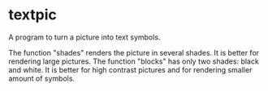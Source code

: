 # textpic
A program to turn a picture into text symbols. 


The function "shades" renders the picture in several shades. It is better for rendering large pictures. The function "blocks" has only two shades: black and white. It is better for high contrast pictures and for rendering smaller amount of symbols.
